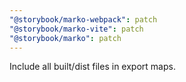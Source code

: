 ```yaml
---
"@storybook/marko-webpack": patch
"@storybook/marko-vite": patch
"@storybook/marko": patch
---
```


Include all built/dist files in export maps.
